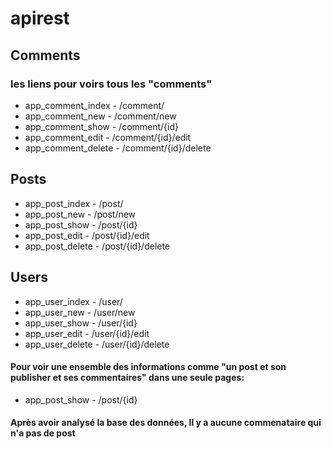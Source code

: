 # apirest

## Comments 
### les liens pour voirs tous les "comments"
  - app_comment_index    -    /comment/
  - app_comment_new      -    /comment/new
  - app_comment_show     -    /comment/{id}
  - app_comment_edit     -   /comment/{id}/edit
  - app_comment_delete   -   /comment/{id}/delete

## Posts 
  - app_post_index       -    /post/
  - app_post_new         -    /post/new
  - app_post_show        -    /post/{id}
  - app_post_edit        -    /post/{id}/edit
  - app_post_delete      -    /post/{id}/delete

## Users
  - app_user_index       -    /user/
  - app_user_new         -    /user/new
  - app_user_show        -    /user/{id}
  - app_user_edit        -    /user/{id}/edit
  - app_user_delete      -    /user/{id}/delete

#### Pour voir une ensemble des informations comme "un post et son publisher et ses commentaires" dans une seule pages:
  - app_post_show        -   /post/{id}

#### Après avoir analysé la base des données, Il y a aucune commenataire qui n'a pas de post 




